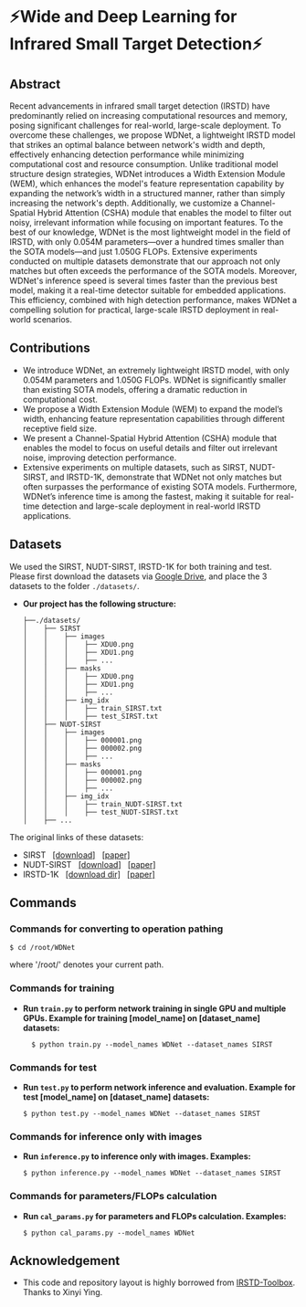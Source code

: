# ⚡Wide and Deep Learning for Infrared Small Target Detection⚡

## Abstract
Recent advancements in infrared small target detection (IRSTD) have predominantly relied on increasing computational resources and memory, posing significant challenges for real-world, large-scale deployment. To overcome these challenges, we propose WDNet, a lightweight IRSTD model that strikes an optimal balance between network's width and depth, effectively enhancing detection performance while minimizing computational cost and resource consumption. Unlike traditional model structure design strategies, WDNet introduces a Width Extension Module (WEM), which enhances the model's feature representation capability by expanding the network’s width in a structured manner, rather than simply increasing the network's depth. Additionally, we customize a Channel-Spatial Hybrid Attention (CSHA) module that enables the model to filter out noisy, irrelevant information while focusing on important features. To the best of our knowledge, WDNet is the most lightweight model in the field of IRSTD, with only 0.054M parameters—over a hundred times smaller than the SOTA models—and just 1.050G FLOPs. Extensive experiments conducted on multiple datasets demonstrate that our approach not only matches but often exceeds the performance of the SOTA models. Moreover, WDNet's inference speed is several times faster than the previous best model, making it a real-time detector suitable for embedded applications. This efficiency, combined with high detection performance, makes WDNet a compelling solution for practical, large-scale IRSTD deployment in real-world scenarios.

## Contributions
* We introduce WDNet, an extremely lightweight IRSTD model, with only 0.054M parameters and 1.050G FLOPs. WDNet is significantly smaller than existing SOTA models, offering a dramatic reduction in computational cost.
* We propose a Width Extension Module (WEM) to expand the model’s width, enhancing feature representation capabilities through different receptive field size.
* We present a Channel-Spatial Hybrid Attention (CSHA) module that enables the model to focus on useful details and filter out irrelevant noise, improving detection performance.
* Extensive experiments on multiple datasets, such as SIRST, NUDT-SIRST, and IRSTD-1K, demonstrate that WDNet not only matches but often surpasses the performance of existing SOTA models. Furthermore, WDNet’s inference time is among the fastest, making it suitable for real-time detection and large-scale deployment in real-world IRSTD applications.

## Datasets
We used the SIRST, NUDT-SIRST, IRSTD-1K for both training and test. 
Please first download the datasets via [Google Drive](https://drive.google.com/file/d/1LscYoPnqtE32qxv5v_dB4iOF4dW3bxL2/view?usp=sharing), and place the 3 datasets to the folder `./datasets/`.
* **Our project has the following structure:**
  ```
  ├──./datasets/
  │    ├── SIRST
  │    │    ├── images
  │    │    │    ├── XDU0.png
  │    │    │    ├── XDU1.png
  │    │    │    ├── ...
  │    │    ├── masks
  │    │    │    ├── XDU0.png
  │    │    │    ├── XDU1.png
  │    │    │    ├── ...
  │    │    ├── img_idx
  │    │    │    ├── train_SIRST.txt
  │    │    │    ├── test_SIRST.txt
  │    ├── NUDT-SIRST
  │    │    ├── images
  │    │    │    ├── 000001.png
  │    │    │    ├── 000002.png
  │    │    │    ├── ...
  │    │    ├── masks
  │    │    │    ├── 000001.png
  │    │    │    ├── 000002.png
  │    │    │    ├── ...
  │    │    ├── img_idx
  │    │    │    ├── train_NUDT-SIRST.txt
  │    │    │    ├── test_NUDT-SIRST.txt
  │    ├── ...  
  ```
<be>

The original links of these datasets:
* SIRST &nbsp; [[download]](https://github.com/YimianDai/sirst) &nbsp; [[paper]](https://arxiv.org/pdf/2009.14530.pdf)
* NUDT-SIRST &nbsp; [[download]](https://github.com/YeRen123455/Infrared-Small-Target-Detection) &nbsp; [[paper]](https://ieeexplore.ieee.org/abstract/document/9864119)
* IRSTD-1K &nbsp; [[download dir]](https://github.com/RuiZhang97/ISNet) &nbsp; [[paper]](https://ieeexplore.ieee.org/document/9880295)

## Commands
### Commands for converting to operation pathing
  ```
  $ cd /root/WDNet
  ```
  where '/root/' denotes your current path.
### Commands for training
* **Run **`train.py`** to perform network training in single GPU and multiple GPUs. Example for training [model_name] on [dataset_name] datasets:**
  ```
    $ python train.py --model_names WDNet --dataset_names SIRST
  ```
### Commands for test
* **Run **`test.py`** to perform network inference and evaluation. Example for test [model_name] on [dataset_name] datasets:**
  ```
  $ python test.py --model_names WDNet --dataset_names SIRST
  ```
### Commands for inference only with images
* **Run **`inference.py`** to inference only with images. Examples:**
  ```
  $ python inference.py --model_names WDNet --dataset_names SIRST
  ```
### Commands for parameters/FLOPs calculation
* **Run **`cal_params.py`** for parameters and FLOPs calculation. Examples:**
  ```
  $ python cal_params.py --model_names WDNet
  ```

## Acknowledgement
* This code and repository layout is highly borrowed from [IRSTD-Toolbox](https://github.com/XinyiYing/BasicIRSTD). Thanks to Xinyi Ying.
